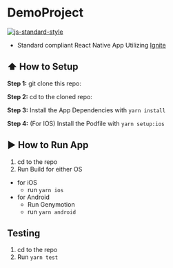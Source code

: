 #  DemoProject
[![js-standard-style](https://img.shields.io/badge/code%20style-standard-brightgreen.svg?style=flat)](http://standardjs.com/)

* Standard compliant React Native App Utilizing [Ignite](https://github.com/infinitered/ignite)

## :arrow_up: How to Setup

**Step 1:** git clone this repo:

**Step 2:** cd to the cloned repo:

**Step 3:** Install the App Dependencies with `yarn install`

**Step 4:** (For IOS) Install the Podfile with `yarn setup:ios`


## :arrow_forward: How to Run App

1. cd to the repo
2. Run Build for either OS
  * for iOS
    * run `yarn ios`
  * for Android
    * Run Genymotion
    * run `yarn android`

## Testing
1. cd to the repo
2. Run `yarn test`
